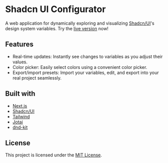 # Shadcn UI Configurator

A web application for dynamically exploring and visualizing [Shadcn/UI](https://ui.shadcn.com/)'s design system variables. Try the [live version](https://shadcn-config.com/) now!

## Features

- Real-time updates: Instantly see changes to variables as you adjust their values.
- Color picker: Easily select colors using a convenient color picker.
- Export/import presets: Import your variables, edit, and export into your real project seamlessly.

## Built with

- [Next.js](https://nextjs.org/)
- [Shadcn/UI](https://ui.shadcn.com/)
- [Tailwind](https://tailwindcss.com/)
- [Jotai](https://jotai.org/)
- [dnd-kit](https://dndkit.com/)

## License

This project is licensed under the [MIT License](https://opensource.org/license/mit).
